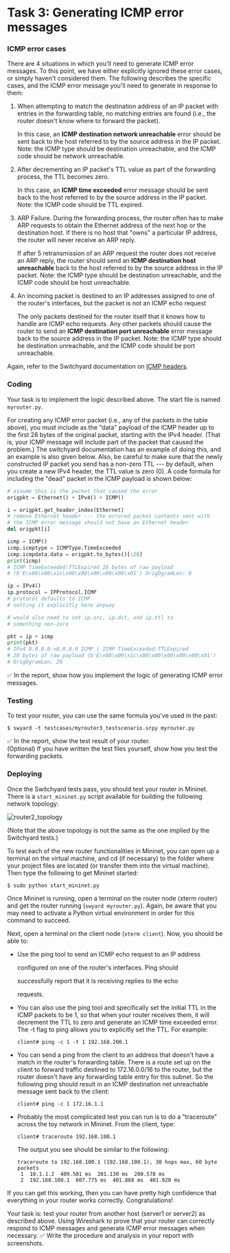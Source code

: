 # Task 3: Generating ICMP error messages

### ICMP error cases

There are 4 situations in which you'll need to generate ICMP error messages. To this point, we have either explicitly ignored these error cases, or simply haven't considered them. The following describes the specific cases, and the ICMP error message you'll need to generate in response to them:

1. When attempting to match the destination address of an IP packet with entries in the forwarding table, no matching entries are found \(i.e., the router doesn't know where to forward the packet\).

   In this case, an **ICMP destination network unreachable** error should be sent back to the host referred to by the source address in the IP packet. Note: the ICMP type should be destination unreachable, and the ICMP code should be network unreachable.

2. After decrementing an IP packet's TTL value as part of the forwarding process, the TTL becomes zero.

   In this case, an **ICMP time exceeded** error message should be sent back to the host referred to by the source address in the IP packet. Note: the ICMP code should be TTL expired.

3. ARP Failure. During the forwarding process, the router often has to make ARP requests to obtain the Ethernet address of the next hop or the destination host. If there is no host that "owns" a particular IP address, the router will never receive an ARP reply.

   If after 5 retransmission of an ARP request the router does not receive an ARP reply, the router should send an **ICMP destination host unreachable** back to the host referred to by the source address in the IP packet. Note: the ICMP type should be destination unreachable, and the ICMP code should be host unreachable.

4. An incoming packet is destined to an IP addresses assigned to one of the router's interfaces, but the packet is not an ICMP echo request

   The only packets destined for the router itself that it knows how to handle are ICMP echo requests. Any other packets should cause the router to send an **ICMP destination port unreachable** error message back to the source address in the IP packet. Note: the ICMP type should be destination unreachable, and the ICMP code should be port unreachable.

Again, refer to the Switchyard documentation on [ICMP headers](https://pavinberg.gitee.io/switchyard/reference.html#icmp-internet-control-message-protocol-header-v4).

### Coding

Your task is to implement the logic described above. The start file is named `myrouter.py`.

For creating any ICMP error packet \(i.e., any of the packets in the table above\), you must include as the "data" payload of the ICMP header up to the first 28 bytes of the original packet, starting with the IPv4 header. \(That is, your ICMP message will include part of the packet that caused the problem.\) The switchyard documentation has an example of doing this, and an example is also given below. Also, be careful to make sure that the newly constructed IP packet you send has a non-zero TTL --- by default, when you create a new IPv4 header, the TTL value is zero \(0\). A code formula for including the "dead" packet in the ICMP payload is shown below:

```python
# assume this is the packet that caused the error
origpkt = Ethernet() + IPv4() + ICMP() 

i = origpkt.get_header_index(Ethernet)
# remove Ethernet header --- the errored packet contents sent with
# the ICMP error message should not have an Ethernet header
del origpkt[i]

icmp = ICMP()
icmp.icmptype = ICMPType.TimeExceeded
icmp.icmpdata.data = origpkt.to_bytes()[:28]
print(icmp)
# ICMP TimeExceeded:TTLExpired 28 bytes of raw payload 
# (b'E\x00\x00\x1c\x00\x00\x00\x00\x00\x01') OrigDgramLen: 0

ip = IPv4()
ip.protocol = IPProtocol.ICMP
# protocol defaults to ICMP
# setting it explicitly here anyway

# would also need to set ip.src, ip.dst, and ip.ttl to 
# something non-zero

pkt = ip + icmp
print(pkt)
# IPv4 0.0.0.0->0.0.0.0 ICMP | ICMP TimeExceeded:TTLExpired 
# 28 bytes of raw payload (b'E\x00\x00\x1c\x00\x00\x00\x00\x00\x01')
# OrigDgramLen: 28

```

✅ In the report, show how you implement the logic of generating ICMP error messages.

### Testing

To test your router, you can use the same formula you've used in the past:

```text
$ swyard -t testcases/myrouter3_testscenario.srpy myrouter.py
```

✅ In the report, show the test result of your router.  
\(Optional\) If you have written the test files yourself, show how you test the forwarding packets.

### Deploying

Once the Switchyard tests pass, you should test your router in Mininet. There is a `start_mininet.py` script available for building the following network topology:

![router2\_topology](../../.gitbook/assets/router2_topology%20%282%29.png)

\(Note that the above topology is not the same as the one implied by the Switchyard tests.\)

To test each of the new router functionalities in Mininet, you can open up a terminal on the virtual machine, and cd \(if necessary\) to the folder where your project files are located \(or transfer them into the virtual machine\). Then type the following to get Mininet started:

```text
$ sudo python start_mininet.py
```

Once Mininet is running, open a terminal on the router node \(xterm router\) and get the router running \(`swyard myrouter.py`\). Again, be aware that you may need to activate a Python virtual environment in order for this command to succeed.

Next, open a terminal on the client node \(`xterm client`\). Now, you should be able to:

* Use the ping tool to send an ICMP echo request to an IP address

  configured on one of the router's interfaces. Ping should

  successfully report that it is receiving replies to the echo

  requests.

* You can also use the ping tool and specifically set the initial TTL in the ICMP packets to be 1, so that when your router receives them, it will decrement the TTL to zero and generate an ICMP time exceeded error. The -t flag to ping allows you to explicitly set the TTL. For example:

  ```text
  client# ping -c 1 -t 1 192.168.200.1
  ```

* You can send a ping from the client to an address that doesn't have a match in the router's forwarding table. There is a route set up on the client to forward traffic destined to 172.16.0.0/16 to the router, but the router doesn't have any forwarding table entry for this subnet. So the following ping should result in an ICMP destination net unreachable message sent back to the client:

  ```text
  client# ping -c 1 172.16.1.1
  ```

* Probably the most complicated test you can run is to do a "traceroute" across the toy network in Mininet. From the client, type:

  ```text
  client# traceroute 192.168.100.1
  ```

  The output you see should be similar to the following:

  ```text
  traceroute to 192.168.100.1 (192.168.100.1), 30 hops max, 60 byte packets
   1  10.1.1.2  409.501 ms  201.130 ms  200.578 ms
   2  192.168.100.1  607.775 ms  401.868 ms  401.920 ms 
  ```

If you can get this working, then you can have pretty high confidence that everything in your router works correctly. Congratulations!

Your task is: test your router from another host \(server1 or server2\) as described above. Using Wireshark to prove that your router can correctly respond to ICMP messages and generate ICMP error messages when necessary. ✅ Write the procedure and analysis in your report with screenshots.

